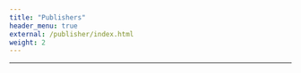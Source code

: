 ```yaml
---
title: "Publishers"
header_menu: true
external: /publisher/index.html
weight: 2
---
```


<!--
Feature notice: This section displays options to customize title:
- has a normal section title (`title` = "Raccoon Rampge: Deluxe Edition"),
- custom welcome screen title (`header_menu_title` = "CustomWelcomeTitle"),
- custom navigation menu title (`navigation_menu_title` = "CustomNav menu").

That is the important part, right? You want to know what I can do for you. This is why I put this right up there into the header menu of the website.
-->

---


<!-- 
Want to learn more about getting your hands on this game check [dedicated page](services) for more details. 
-->
<!-- 
---
title: "Lead Project Partner"
weight: 99
header_menu: true
external: https://github.com/zjedi/hugo-scroll
---

-->